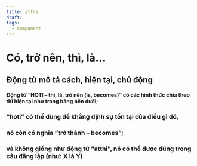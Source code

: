 ```yaml
---
title: atthi
draft: 
tags:
  - component
---
```

# Có, trở nên, thì, là... 
## Động từ mô tả cách, hiện tại, chủ động
####  Động từ “HOTI – thì, là, trở nên (is, becomes)” có các hình thức chia theo thì hiện tại như trong bảng bên dưới; 

### “hoti” có thể dùng để khẳng định sự tồn tại của điều gì đó, 

### nó còn có nghĩa “trở thành – becomes”; 

### và không giống như động từ “atthi”, nó có thể được dùng trong câu đẳng lập (như: X là Y)

